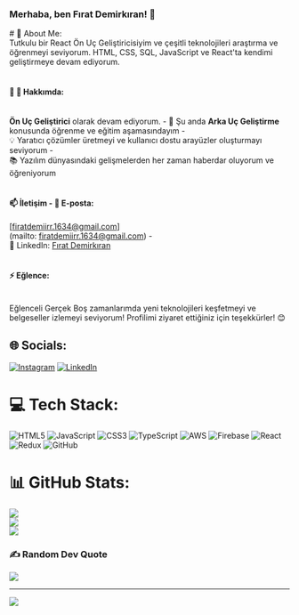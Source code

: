 <h3 align="left">Merhaba, ben Fırat Demirkıran! 👋 </h3>
# 💫 About Me:
<br>Tutkulu bir React Ön Uç Geliştiricisiyim ve çeşitli teknolojileri araştırma ve öğrenmeyi seviyorum. HTML, CSS, SQL, JavaScript ve React'ta kendimi geliştirmeye devam ediyorum. <br><br>

#### 🚀 💼 Hakkımda:
<br> **Ön Uç Geliştirici** olarak devam ediyorum. - 🌱 Şu anda **Arka Uç Geliştirme** konusunda öğrenme ve eğitim aşamasındayım - <br>💡 Yaratıcı çözümler üretmeyi ve kullanıcı dostu arayüzler oluşturmayı seviyorum - <br>📚 Yazılım dünyasındaki gelişmelerden her zaman haberdar oluyorum ve öğreniyorum <br><br>

#### 📫 İletişim - 📧 E-posta:
[firatdemiirr.1634@gmail.com]<br>
(mailto: firatdemiirr.1634@gmail.com) -<br> 💼 LinkedIn: [Fırat Demirkıran]( https://www.linkedin.com/in/fırat-demirkıran ) <br><br>

#### ⚡ Eğlence:
<br>Eğlenceli Gerçek Boş zamanlarımda yeni teknolojileri keşfetmeyi ve belgeseller izlemeyi seviyorum! Profilimi ziyaret ettiğiniz için teşekkürler! 😊


## 🌐 Socials:
[![Instagram](https://img.shields.io/badge/Instagram-%23E4405F.svg?logo=Instagram&logoColor=white)](https://instagram.com/https://www.instagram.com/frt.dmr16) [![LinkedIn](https://img.shields.io/badge/LinkedIn-%230077B5.svg?logo=linkedin&logoColor=white)](https://linkedin.com/in/https://www.linkedin.com/fırat-demirkıran) 

# 💻 Tech Stack:
![HTML5](https://img.shields.io/badge/html5-%23E34F26.svg?style=for-the-badge&logo=html5&logoColor=white) ![JavaScript](https://img.shields.io/badge/javascript-%23323330.svg?style=for-the-badge&logo=javascript&logoColor=%23F7DF1E) ![CSS3](https://img.shields.io/badge/css3-%231572B6.svg?style=for-the-badge&logo=css3&logoColor=white) ![TypeScript](https://img.shields.io/badge/typescript-%23007ACC.svg?style=for-the-badge&logo=typescript&logoColor=white) ![AWS](https://img.shields.io/badge/AWS-%23FF9900.svg?style=for-the-badge&logo=amazon-aws&logoColor=white) ![Firebase](https://img.shields.io/badge/firebase-%23039BE5.svg?style=for-the-badge&logo=firebase) ![React](https://img.shields.io/badge/react-%2320232a.svg?style=for-the-badge&logo=react&logoColor=%2361DAFB) ![Redux](https://img.shields.io/badge/redux-%23593d88.svg?style=for-the-badge&logo=redux&logoColor=white) ![GitHub](https://img.shields.io/badge/github-%23121011.svg?style=for-the-badge&logo=github&logoColor=white)
# 📊 GitHub Stats:
![](https://github-readme-stats.vercel.app/api?username=FıratDemirkıran&theme=dark&hide_border=false&include_all_commits=false&count_private=false)<br/>
![](https://github-readme-streak-stats.herokuapp.com/?user=FıratDemirkıran&theme=dark&hide_border=false)<br/>
![](https://github-readme-stats.vercel.app/api/top-langs/?username=FıratDemirkıran&theme=dark&hide_border=false&include_all_commits=false&count_private=false&layout=compact)

### ✍️ Random Dev Quote
![](https://quotes-github-readme.vercel.app/api?type=horizontal&theme=radical)

---
[![](https://visitcount.itsvg.in/api?id=FıratDemirkıran&icon=0&color=0)](https://visitcount.itsvg.in)

<!-- Proudly created with GPRM ( https://gprm.itsvg.in ) -->
